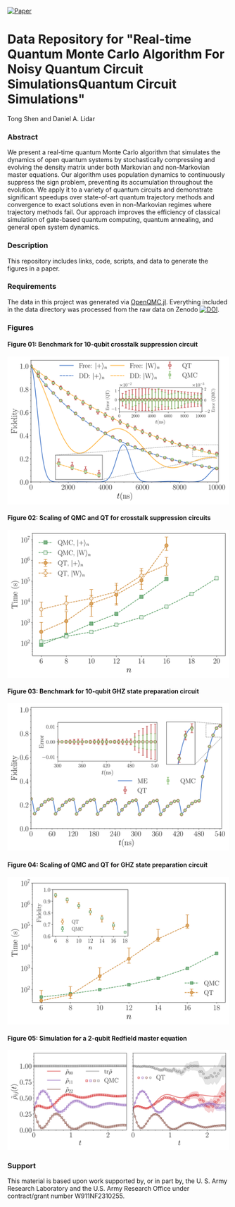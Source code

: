 [![Paper](https://img.shields.io/badge/paper-arXiv%3A2502.18929-B31B1B.svg)](https://arxiv.org/abs/2502.18929)

# Data Repository for "Real-time Quantum Monte Carlo Algorithm For Noisy Quantum Circuit SimulationsQuantum Circuit Simulations"

Tong Shen and Daniel A. Lidar

### Abstract
We present a real-time quantum Monte Carlo algorithm that simulates the dynamics of open quantum systems by stochastically compressing and evolving the density matrix under both Markovian and non-Markovian master equations. Our algorithm uses population dynamics to continuously suppress the sign problem, preventing its accumulation throughout the evolution. We apply it to a variety of quantum circuits and demonstrate significant speedups over state-of-art quantum trajectory methods and convergence to exact solutions even in non-Markovian regimes where trajectory methods fail. Our approach improves the efficiency of classical simulation of gate-based quantum computing, quantum annealing, and general open system dynamics.

### Description
This repository includes links, code, scripts, and data to generate the figures in a paper.

### Requirements
The data in this project was generated via [OpenQMC.jl](https://github.com/USCqserver/OpenQMC.jl). Everything included in the data directory was processed from the raw data on Zenodo [![DOI](https://zenodo.org/badge/DOI/10.5281/zenodo.14935270.svg)](https://doi.org/10.5281/zenodo.14935270).

### Figures
#### Figure 01: Benchmark for 10-qubit crosstalk suppression circuit
![Component structure](./fig/crosstalk_benchmark_10qubit.svg)

#### Figure 02: Scaling of QMC and QT for crosstalk suppression circuits
![Component structure](./fig/crosstalk_scaling.svg)

#### Figure 03: Benchmark for 10-qubit GHZ state preparation circuit
![Component structure](./fig/ghz_benchmark_10qubit.svg)

#### Figure 04: Scaling of QMC and QT for GHZ state preparation circuit
![Component structure](./fig/ghz_time_scaling.svg)

#### Figure 05: Simulation for a 2-qubit Redfield master equation
![Component structure](./fig/two_qubit_nonMarkov.svg)

### Support
This material is based upon work supported by, or in part by, the U. S. Army Research Laboratory and the U.S. Army Research Office under contract/grant number W911NF2310255.
